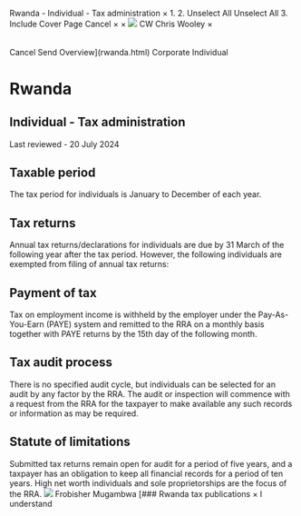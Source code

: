 Rwanda - Individual - Tax administration
×
1.
2.
Unselect All
Unselect All
3.
Include Cover Page
Cancel
×
×
![](-/media/world-wide-tax-summaries/attachments/global---chris-wooley.ashx%3Frev=ac5e5f3223b34096b1afc2a6009c7320&revision=ac5e5f32-23b3-4096-b1af-c2a6009c7320&hash=859B7ADC84DC2CBEC9760E9E6EE7DE6D0A8BFCDF)
CW
Chris Wooley
×
######
Cancel
Send
Overview](rwanda.html)
Corporate
Individual
# Rwanda
## Individual - Tax administration
Last reviewed - 20 July 2024
## Taxable period
The tax period for individuals is January to December of each year.
## Tax returns
Annual tax returns/declarations for individuals are due by 31 March of the following year after the tax period. However, the following individuals are exempted from filing of annual tax returns:
## Payment of tax
Tax on employment income is withheld by the employer under the Pay-As-You-Earn (PAYE) system and remitted to the RRA on a monthly basis together with PAYE returns by the 15th day of the following month.
## Tax audit process
There is no specified audit cycle, but individuals can be selected for an audit by any factor by the RRA. The audit or inspection will commence with a request from the RRA for the taxpayer to make available any such records or information as may be required.
## Statute of limitations
Submitted tax returns remain open for audit for a period of five years, and a taxpayer has an obligation to keep all financial records for a period of ten years.
High net worth individuals and sole proprietorships are the focus of the RRA.
![](-/media/world-wide-tax-summaries/rwandafrobisher-mugambwadsc6150-1jpg20210301043541008.ashx%3Frev=71f5cf56b4d447588b5ee3e1389f56e7&revision=71f5cf56-b4d4-4758-8b5e-e3e1389f56e7&hash=B8A61BAB0A0E092B4745D9ED4D3AED92409CE743)
Frobisher Mugambwa
[### Rwanda tax publications
×
I understand